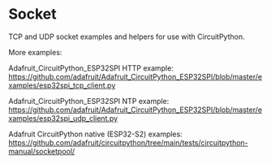 # Socket
TCP and UDP socket examples and helpers for use with CircuitPython.

More examples:

Adafruit_CircuitPython_ESP32SPI HTTP example:
https://github.com/adafruit/Adafruit_CircuitPython_ESP32SPI/blob/master/examples/esp32spi_tcp_client.py

Adafruit_CircuitPython_ESP32SPI NTP example:
https://github.com/adafruit/Adafruit_CircuitPython_ESP32SPI/blob/master/examples/esp32spi_udp_client.py

Adafruit CircuitPython native (ESP32-S2) examples:
https://github.com/adafruit/circuitpython/tree/main/tests/circuitpython-manual/socketpool/
